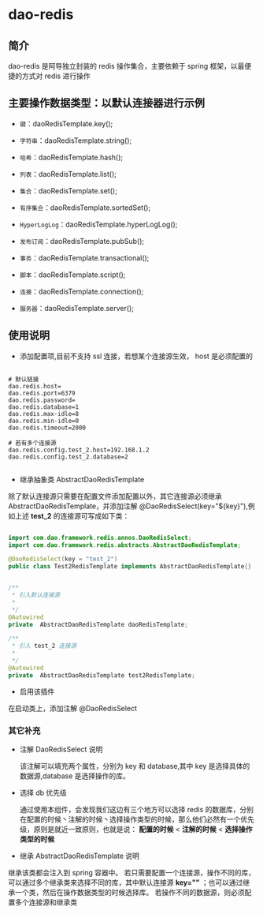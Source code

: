 # dao-redis

## 简介

dao-redis 是阿导独立封装的 redis 操作集合，主要依赖于 spring 框架，以最便捷的方式对 redis 进行操作

## 主要操作数据类型：以默认连接器进行示例

- `键`：daoRedisTemplate.key();

- `字符串`：daoRedisTemplate.string();

- `哈希`：daoRedisTemplate.hash();

- `列表`：daoRedisTemplate.list();

- `集合`：daoRedisTemplate.set();

- `有序集合`：daoRedisTemplate.sortedSet();

- `HyperLogLog`：daoRedisTemplate.hyperLogLog();

- `发布订阅`：daoRedisTemplate.pubSub();

- `事务`：daoRedisTemplate.transactional();

- `脚本`：daoRedisTemplate.script();

- `连接`：daoRedisTemplate.connection();

- `服务器`：daoRedisTemplate.server();
        

## 使用说明

- 添加配置项,目前不支持 ssl 连接，若想某个连接源生效， host 是必须配置的

```properties

# 默认链接
dao.redis.host=
dao.redis.port=6379
dao.redis.password=
dao.redis.database=1
dao.redis.max-idle=8
dao.redis.min-idle=0
dao.redis.timeout=2000

# 若有多个连接源
dao.redis.config.test_2.host=192.168.1.2
dao.redis.config.test_2.database=2


```


- 继承抽象类 AbstractDaoRedisTemplate

除了默认连接源只需要在配置文件添加配置以外，其它连接源必须继承 AbstractDaoRedisTemplate，并添加注解 @DaoRedisSelect(key="${key}"),例如上述 **test_2** 的连接源可写成如下类：

```java

import com.dao.framework.redis.annos.DaoRedisSelect;
import com.dao.framework.redis.abstracts.AbstractDaoRedisTemplate;

@DaoRedisSelect(key = "test_2")
public class Test2RedisTemplate implements AbstractDaoRedisTemplate{}


/**
 * 引入默认连接源
 *
 */
@Autowired
private  AbstractDaoRedisTemplate daoRedisTemplate;

/**
 * 引入 test_2 连接源
 *
 */
@Autowired
private  AbstractDaoRedisTemplate test2RedisTemplate;

```

- 启用该插件

在启动类上，添加注解 @DaoRedisSelect

### 其它补充

- 注解 DaoRedisSelect 说明
    
    该注解可以填充两个属性，分别为 key 和 database,其中 key 是选择具体的数据源,database 是选择操作的库。
    
    
- 选择 db 优先级

    通过使用本组件，会发现我们这边有三个地方可以选择 redis 的数据库，分别在配置的时候丶注解的时候丶选择操作类型的时候，那么他们必然有一个优先级，原则是就近一致原则，也就是说：
   **配置的时候** < **注解的时候** < **选择操作类型的时候**
   
- 继承 AbstractDaoRedisTemplate 说明

继承该类都会注入到 spring 容器中。
若只需要配置一个连接源，操作不同的库，可以通过多个继承类来选择不同的库，其中默认连接源 **key=""** ；也可以通过继承一个类，然后在操作数据类型的时候选择库。
若操作不同的数据源，则必须配置多个连接源和继承类
